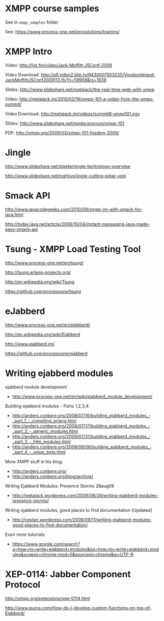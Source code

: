 XMPP course samples
===================

See in `xmpp_samples` folder

See:
https://www.process-one.net/en/solutions/training/


XMPP Intro
==========

Video:
http://list.fm/video/Jack-Moffitt-JSConf-2009

Video Download:
http://a9.video2.blip.tv/9430007503235/Voodootikigod-JackMoffittJSConf2009113.flv?ri=59959&rs=1639

Slides:
http://www.slideshare.net/metajack/the-real-time-web-with-xmpp

Video:
http://metajack.im/2010/02/16/xmpp-101-a-video-from-the-xmpp-summit/

Video Download:
http://metajack.im/videos/summit8-xmpp101.ogv

Slides:
http://www.slideshare.net/remko.troncon/xmpp-101

PDF:
http://xmpp.org/2009/03/xmpp-101-fosdem-2009/



Jingle
======

http://www.slideshare.net/stpeter/jingle-technology-overview

http://www.slideshare.net/mattjive/jingle-cutting-edge-voip



Smack API
=========

http://www.javacodegeeks.com/2010/09/xmpp-im-with-smack-for-java.html

http://today.java.net/article/2006/10/04/instant-messaging-java-made-easy-smack-api


Tsung - XMPP Load Testing Tool
==============================

http://www.process-one.net/en/tsung/

http://tsung.erlang-projects.org/

http://en.wikipedia.org/wiki/Tsung

https://github.com/processone/tsung


eJabberd
========

http://www.process-one.net/en/ejabberd/

http://en.wikipedia.org/wiki/Ejabberd

http://www.ejabberd.im/

https://github.com/processone/ejabberd


Writing ejabberd modules
========================


ejabberd module development
- http://www.process-one.net/en/wiki/ejabberd_module_development/


Building ejabberd modules - Parts 1,2,3,4:
- http://anders.conbere.org/2008/07/16/building_ejabberd_modules_-_part_1_-_compiling_erlang.html
- http://anders.conbere.org/2008/07/17/building_ejabberd_modules_-_part_2_-_generic_modules.html
- http://anders.conbere.org/2008/07/31/building_ejabberd_modules_-_part_3_-_http_modules.html
- http://anders.conbere.org/2008/08/06/building_ejabberd_modules_-_part_4_-_xmpp_bots.html

More XMPP stuff in his blog:
- http://anders.conbere.org/
- http://anders.conbere.org/blog/archive/


Writing Ejabberd Modules: Presence Storms	 28aug08
- http://metajack.wordpress.com/2008/08/28/writing-ejabberd-modules-presence-storms/

Writing ejabberd modules, good places to find documentation [Updated]
- http://cestari.wordpress.com/2008/09/11/writing-ejabberd-modules-good-places-to-find-documentation/


Even more tutorials:
- https://www.google.com/search?q=how+to+write+ejabberd+modules&oq=how+to+write+ejabberd+modules&sugexp=chrome,mod=0&sourceid=chrome&ie=UTF-8



XEP-0114: Jabber Component Protocol
===================================

http://xmpp.org/extensions/xep-0114.html

http://www.quora.com/How-do-I-develop-custom-functions-on-top-of-Ejabberd/








